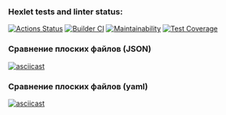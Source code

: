 ### Hexlet tests and linter status:
[![Actions Status](https://github.com/biryukovpavel/frontend-project-46/workflows/hexlet-check/badge.svg)](https://github.com/biryukovpavel/frontend-project-46/actions)
[![Builder CI](https://github.com/biryukovpavel/frontend-project-46/actions/workflows/builder.yml/badge.svg)](https://github.com/biryukovpavel/frontend-project-46/actions/workflows/builder.yml)
[![Maintainability](https://api.codeclimate.com/v1/badges/25e2b475afdec7a68daa/maintainability)](https://codeclimate.com/github/biryukovpavel/frontend-project-46/maintainability)
[![Test Coverage](https://api.codeclimate.com/v1/badges/25e2b475afdec7a68daa/test_coverage)](https://codeclimate.com/github/biryukovpavel/frontend-project-46/test_coverage)

### Сравнение плоских файлов (JSON)
[![asciicast](https://asciinema.org/a/eiGPR0FZoEh359LFfWxnoz2PV.svg)](https://asciinema.org/a/eiGPR0FZoEh359LFfWxnoz2PV)

### Сравнение плоских файлов (yaml)
[![asciicast](https://asciinema.org/a/vO0GXONtu6El4cVJks8RZujn5.svg)](https://asciinema.org/a/vO0GXONtu6El4cVJks8RZujn5)

